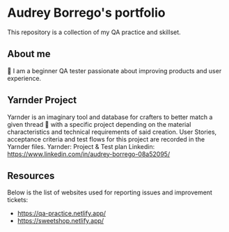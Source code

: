 # Audrey Borrego's portfolio
This repository is a collection of my QA practice and skillset.
## About me
🙌 I am a beginner QA tester passionate about improving products and user experience. 
## Yarnder Project
Yarnder is an imaginary tool and database for crafters to better match a given thread :yarn: with a specific project depending on the material characteristics and technical requirements of said creation. User Stories, acceptance criteria and test flows for this project are recorded in the Yarnder files.
Yarnder: Project & Test plan
Linkedin: https://www.linkedin.com/in/audrey-borrego-08a52095/
## Resources
Below is the list of websites used for reporting issues and improvement tickets:
* https://qa-practice.netlify.app/
* https://sweetshop.netlify.app/
